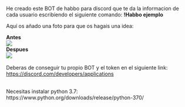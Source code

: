He creado este BOT de habbo para discord que te da la informacion de cada usuario escribiendo el siguiente comando:
<b>!Habbo ejemplo</b>

Aquí os añado una foto para que os hagais una idea:

<b>Antes</b>
<br>
<img src="https://i.imgur.com/7t5I0e3.png">
<br>
<b>Despues</b>
<br>
<img src="https://i.imgur.com/7Rl39lF.png">
<br>
<br>
Deberas de conseguir tu propio BOT y el token en el siguiente link: <a href="https://discord.com/developers/applications">https://discord.com/developers/applications</a>

<br>
Necesitas instalar python 3.7: https://www.python.org/downloads/release/python-370/
